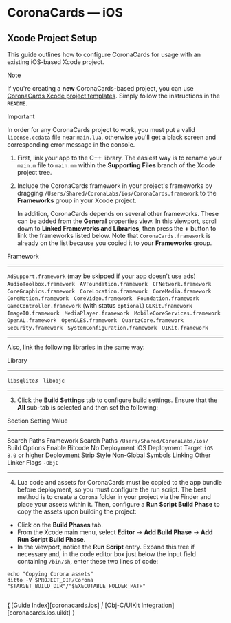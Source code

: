 # CoronaCards &mdash; iOS

## Xcode Project Setup

This guide outlines how to configure CoronaCards for usage with an existing <nobr>iOS-based</nobr> Xcode project.

<div class="guide-notebox">
<div class="notebox-title">Note</div>

If you're creating a __new__ <nobr>CoronaCards-based</nobr> project, you can use [CoronaCards Xcode project templates](https://github.com/CoronaCards/project-templates-ios). Simply follow the instructions in the `README`.

</div>

<div class="guide-notebox-imp">
<div class="notebox-title-imp">Important</div>

In order for any CoronaCards project to work, you must put a valid `license.ccdata` file near `main.lua`, otherwise you'll get a black screen and corresponding error message in the console.

</div>

1. First, link your app to the C++ library. The easiest way is to rename your `main.m` file to `main.mm` within the __Supporting&nbsp;Files__ branch of the Xcode project tree.

2. Include the CoronaCards framework in your project's frameworks by dragging `/Users/Shared/CoronaLabs/ios/CoronaCards.framework` to the __Frameworks__ group in your Xcode project.

    In addition, CoronaCards depends on several other frameworks. These can be added from the __General__ properties view. In this viewport, scroll down to __Linked&nbsp;Frameworks&nbsp;and&nbsp;Libraries__, then press the __+__ button to link the frameworks listed below. Note that `CoronaCards.framework` is already on the list because you copied it to your __Frameworks__ group.

<div class="code-indent">
<div class="inner-table vert-compact">

Framework																&nbsp;
---------------------------------------------------------------------	--------
`AdSupport.framework` (may be skipped if your app doesn't use ads)
`AudioToolbox.framework` &nbsp;
`AVFoundation.framework` &nbsp;
`CFNetwork.framework` &nbsp;
`CoreGraphics.framework` &nbsp;
`CoreLocation.framework` &nbsp;
`CoreMedia.framework` &nbsp;
`CoreMotion.framework` &nbsp;
`CoreVideo.framework` &nbsp;
`Foundation.framework` &nbsp;
`GameController.framework` (with status `optional`)
`GLKit.framework` &nbsp;
`ImageIO.framework` &nbsp;
`MediaPlayer.framework` &nbsp;
`MobileCoreServices.framework` &nbsp;
`OpenAL.framework` &nbsp;
`OpenGLES.framework` &nbsp;
`QuartzCore.framework` &nbsp;
`Security.framework` &nbsp;
`SystemConfiguration.framework` &nbsp;
`UIKit.framework` &nbsp;
---------------------------------------------------------------------	--------

</div>

Also, link the following libraries in the same way:

<div class="inner-table vert-compact">

Library																	&nbsp;
---------------------------------------------------------------------	--------
`libsqlite3` &nbsp;
`libobjc` &nbsp;
---------------------------------------------------------------------	--------

</div>
</div>

3. Click the __Build&nbsp;Settings__ tab to configure build settings. Ensure that the __All__ <nobr>sub-tab</nobr> is selected and then set the following:

<div class="code-indent">
<div class="inner-table">

Section				Setting							Value
------------------	------------------------------	-----------------------------------
Search Paths		Framework Search Paths			`/Users/Shared/CoronaLabs/ios/`
Build Options		Enable Bitcode					No
Deployment			iOS Deployment Target			`iOS 8.0` or higher
Deployment          Strip Style                     Non-Global Symbols
Linking				Other Linker Flags				`-ObjC`
------------------	------------------------------	-----------------------------------

</div>
</div>

4. Lua code and assets for CoronaCards must be copied to the app bundle before deployment, so you must configure the run script. The best method is to create a `Corona` folder in your project via the Finder and place your assets within it. Then, configure a __Run&nbsp;Script&nbsp;Build&nbsp;Phase__ to copy the assets upon building the project:

<div class="code-indent">

* Click on the __Build Phases__ tab.
* From the Xcode main menu, select __Editor__ &rarr; __Add Build Phase__ &rarr; __Add Run Script Build Phase__.
* In the viewport, notice the __Run Script__ entry. Expand this tree if necessary and, in the code editor box just below the input field containing `/bin/sh`, enter these two lines of code:

<div class="image-indent">

``````
echo "Copying Corona assets"
ditto -V $PROJECT_DIR/Corona "$TARGET_BUILD_DIR"/"$EXECUTABLE_FOLDER_PATH"
``````

</div>
</div>


##

<div class="walkthrough-nav">

__&lang;__ [Guide Index][coronacards.ios] _|_ [Obj-C/UIKit Integration][coronacards.ios.uikit] __&rang;__

</div>
